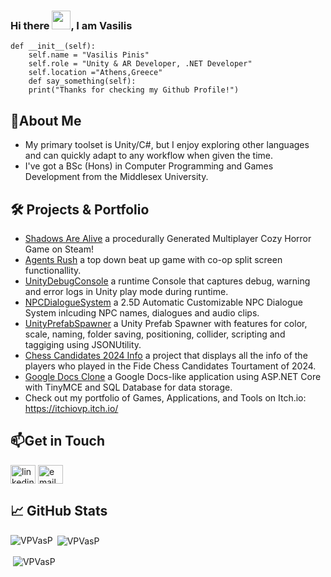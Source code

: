 ### Hi there <img src="https://raw.githubusercontent.com/MartinHeinz/MartinHeinz/master/wave.gif" width="30px">, I am Vasilis
    def __init__(self):
        self.name = "Vasilis Pinis"
        self.role = "Unity & AR Developer, .NET Developer"
        self.location ="Athens,Greece"      
        def say_something(self):
        print("Thanks for checking my Github Profile!")
        
## 🚀About Me
- My primary toolset is Unity/C#, but I enjoy exploring other languages and can quickly adapt to any workflow when given the time.
- I've got a BSc (Hons) in Computer Programming and Games Development from the Middlesex University. 
## 🛠️ Projects & Portfolio
- [Shadows Are Alive](https://store.steampowered.com/app/2554930/Shadows_Are_Alive/) a procedurally Generated Multiplayer Cozy Horror Game on Steam!
- [Agents Rush](https://itchiovp.itch.io/agents-rush) a top down beat up game with co-op split screen functionallity.
- [UnityDebugConsole](https://itchiovp.itch.io/unity-console-during-run-time-tool) a runtime Console that captures debug, warning and error logs in Unity play mode during runtime.
- [NPCDialogueSystem](https://itchiovp.itch.io/25d-unity-3d-free-to-use-dialogue-system) a 2.5D Automatic Customizable NPC Dialogue System inlcuding NPC names, dialogues and audio clips.
- [UnityPrefabSpawner](https://itchiovp.itch.io/25d-unity-3d-free-to-use-dialogue-system) a Unity Prefab Spawner with features for color, scale, naming, folder saving, positioning, collider, scripting and taggiging using JSONUtility.
- [Chess Candidates 2024 Info](https://github.com/VPVasP/Chess-Candidates-MockUp-ASP.NET-Core) a project that displays all the info of the players who played in the Fide Chess Candidates Tourtament of 2024.
- [Google Docs Clone](https://github.com/VPVasP/ASP.NET-Core-DocsMockup) a Google Docs-like application using ASP.NET Core with TinyMCE and SQL Database for data storage.
- Check out my portfolio of Games, Applications, and Tools on Itch.io: https://itchiovp.itch.io/
## 📫Get in Touch
<p align="left">
  <a href="https://www.linkedin.com/in/vasilhs-pinis/" target="blank"><img align="center" src="https://raw.githubusercontent.com/rahuldkjain/github-profile-readme-generator/master/src/images/icons/Social/linked-in-alt.svg" alt="linkedin" height="30" width="40" /></a>
  <a href="mailto:vasilhspinis@gmail.com" target="_blank"><img align="center" src="https://www.svgrepo.com/show/303161/gmail-icon-logo.svg" alt="email" height="30" width="40" /></a>
  
## 📈 GitHub Stats
<p><img align="left" src="https://github-readme-stats.vercel.app/api/top-langs?username=VPVasP&show_icons=true&theme=merko" alt="VPVasP" /></p>
<p>&nbsp;<img align="center" src="https://github-readme-stats.vercel.app/api?username=vpvasp&show_icons=true&theme=merko" alt="VPVasP" /></p>
<p>&nbsp;<img align="center" src="https://github-readme-streak-stats.herokuapp.com/?user=vpvasp&theme=merko" alt="VPVasP" /></p>
